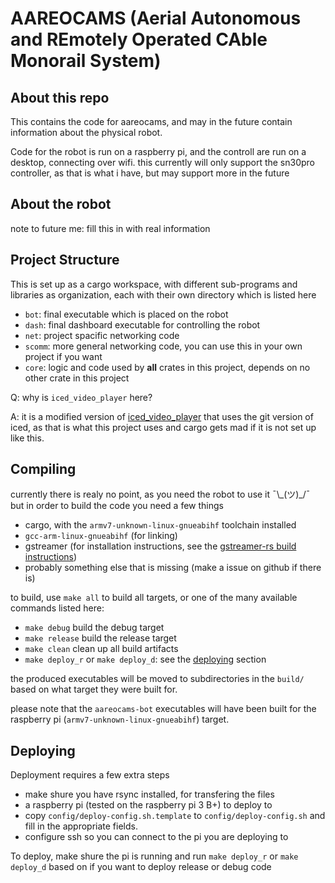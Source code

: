 # AAREOCAMS (Aerial Autonomous and REmotely Operated CAble Monorail System)

## About this repo

This contains the code for aareocams, and may in the future contain information about the physical robot.

Code for the robot is run on a raspberry pi, and the controll are run on a desktop, connecting over wifi.
this currently will only support the sn30pro controller, as that is what i have, but may support more in the future

## About the robot

note to future me: fill this in with real information

## Project Structure

This is set up as a cargo workspace, with different sub-programs and libraries as organization, each with their own directory which is listed here

- `bot`: final executable which is placed on the robot
- `dash`: final dashboard executable for controlling the robot
- `net`: project spacific networking code
- `scomm`: more general networking code, you can use this in your own project if you want
- `core`: logic and code used by **all** crates in this project, depends on no other crate in this project

Q: why is `iced_video_player` here?

A: it is a modified version of [iced_video_player](https://github.com/jazzfool/iced_video_player) that uses the git version of iced,
as that is what this project uses and cargo gets mad if it is not set up like this.

## Compiling

currently there is realy no point, as you need the robot to use it ¯\\\_(ツ)_/¯ but in order to build the code you need a few things

- cargo, with the `armv7-unknown-linux-gnueabihf` toolchain installed
- `gcc-arm-linux-gnueabihf` (for linking)
- gstreamer (for installation instructions, see the [gstreamer-rs build instructions](https://github.com/sdroege/gstreamer-rs#installation))
- probably something else that is missing (make a issue on github if there is)

to build, use `make all` to build all targets, or one of the many available commands listed here:

- `make debug` build the debug target
- `make release` build the release target
- `make clean` clean up all build artifacts
- `make deploy_r` or `make deploy_d`: see the [deploying](##Deploying) section

the produced executables will be moved to subdirectories in the `build/` based on what target they were built for.

please note that the `aareocams-bot` executables will have been built for the raspberry pi (`armv7-unknown-linux-gnueabihf`) target.

## Deploying

Deployment requires a few extra steps

- make shure you have rsync installed, for transfering the files
- a raspberry pi (tested on the raspberry pi 3 B+) to deploy to
- copy `config/deploy-config.sh.template` to `config/deploy-config.sh` and fill in the appropriate fields.
- configure ssh so you can connect to the pi you are deploying to

To deploy, make shure the pi is running and run `make deploy_r` or `make deploy_d` based on if you want to deploy release or debug code
